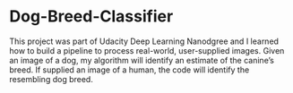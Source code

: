 # Dog-Breed-Classifier

This project was part of Udacity Deep Learning Nanodgree and I learned how to build a pipeline to process real-world, user-supplied images.
Given an image of a dog, my algorithm will identify an estimate of the canine’s breed. If supplied an image of a human, the code will identify the resembling dog breed.
